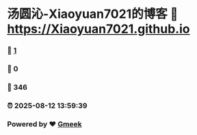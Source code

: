 # 汤圆沁-Xiaoyuan7021的博客 :link: https://Xiaoyuan7021.github.io 
### :page_facing_up: [1](https://Xiaoyuan7021.github.io/tag.html) 
### :speech_balloon: 0 
### :hibiscus: 346 
### :alarm_clock: 2025-08-12 13:59:39 
### Powered by :heart: [Gmeek](https://github.com/Meekdai/Gmeek)
